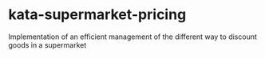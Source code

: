 # kata-supermarket-pricing
Implementation of an efficient management of the different way to discount goods in a supermarket
